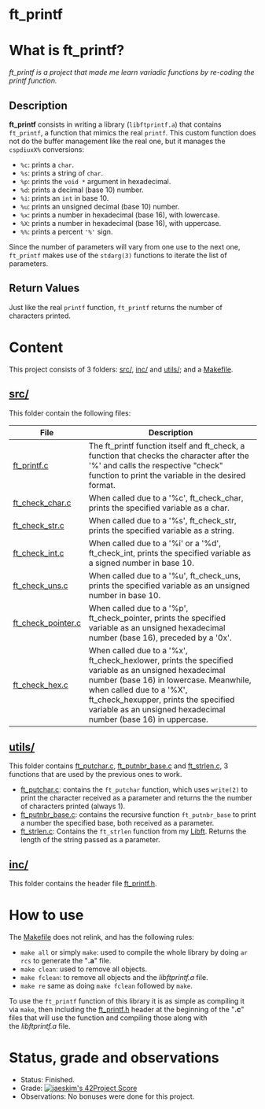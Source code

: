 # ft_printf

# What is ft_printf?

*ft_printf is a project that made me learn variadic functions by re-coding the printf function.*

## Description

**ft_printf** consists in writing a library (`libftprintf.a`) that contains `ft_printf`, a function that mimics the real `printf`. This custom function does not do the buffer management like the real one, but it manages the `cspdiuxX%` conversions:

- `%c`: prints a `char`.
- `%s`: prints a string of `char`.
- `%p`: prints the `void *` argument in hexadecimal.
- `%d`: prints a decimal (base 10) number.
- `%i`: prints an `int` in base 10.
- `%u`: prints an unsigned decimal (base 10) number.
- `%x`: prints a number in hexadecimal (base 16), with lowercase.
- `%X`: prints a number in hexadecimal (base 16), with uppercase.
- `%%`: prints a percent `'%'` sign.

Since the number of parameters will vary from one use to the next one, `ft_printf` makes use of the `stdarg(3)` functions to iterate the list of parameters.

## Return Values

Just like the real `printf` function, `ft_printf` returns the number of characters printed.

# Content

This project consists of 3 folders: [src/](https://github.com/Javiff8/ft_printf/tree/master/src), [inc/](https://github.com/Javiff8/ft_printf/tree/master/inc) and [utils/](https://github.com/Javiff8/ft_printf/tree/master/utils); and a [Makefile](https://github.com/Javiff8/ft_printf/blob/master/Makefile).

## [src/](https://github.com/Javiff8/ft_printf/tree/master/src)

This folder contain the following files:

|File              |Description                                                                                                                                                                               |
|------------------|--------------------------------------------------------------------------------------------------------------------------------------------------------------------------------------------------------------|
|[ft_printf.c](https://github.com/Javiff8/ft_printf/blob/master/src/ft_printf.c)       |The ft_printf function itself and ft_check, a function that checks the character after the '%' and calls the respective "check" function to print the variable in the desired format.                                                                                                 |
|[ft_check_char.c](https://github.com/Javiff8/ft_printf/blob/master/src/ft_check_char.c)   |When called due to a '%c', ft_check_char, prints the specified variable as a char.                                                                                                                                                                                                    |
|[ft_check_str.c](https://github.com/Javiff8/ft_printf/blob/master/src/ft_check_str.c)    |When called due to a '%s', ft_check_str, prints the specified variable as a string.                                                                                                                                                                                                   |
|[ft_check_int.c](https://github.com/Javiff8/ft_printf/blob/master/src/ft_check_int.c)    |When called due to a '%i' or a '%d', ft_check_int, prints the specified variable as a signed number in base 10.                                                                                                                                                                       |
|[ft_check_uns.c](https://github.com/Javiff8/ft_printf/blob/master/src/ft_check_uns.c)    |When called due to a '%u', ft_check_uns, prints the specified variable as an unsigned number in base 10.                                                                                                                                                                              |
|[ft_check_pointer.c](https://github.com/Javiff8/ft_printf/blob/master/src/ft_check_pointer.c)| When called due to a '%p', ft_check_pointer, prints the specified variable as an unsigned hexadecimal number (base 16), preceded by a '0x'.                                                                                                                                          |
|[ft_check_hex.c](https://github.com/Javiff8/ft_printf/blob/master/src/ft_check_hex.c)    |When called due to a '%x', ft_check_hexlower, prints the specified variable as an unsigned hexadecimal number (base 16) in lowercase. Meanwhile, when called due to a '%X', ft_check_hexupper, prints the specified variable as an unsigned hexadecimal number (base 16) in uppercase.|

## [utils/](https://github.com/Javiff8/ft_printf/tree/master/utils)

This folder contains [ft_putchar.c](https://github.com/Javiff8/ft_printf/blob/master/utils/ft_putchar.c), [ft_putnbr_base.c](https://github.com/Javiff8/ft_printf/blob/master/utils/ft_putnbr_base.c) and [ft_strlen.c](https://github.com/Javiff8/ft_printf/blob/master/utils/ft_strlen.c), 3 functions that are used by the previous ones to work.

- [ft_putchar.c](https://github.com/Javiff8/ft_printf/blob/master/utils/ft_putchar.c): contains the `ft_putchar` function, which uses `write(2)` to print the character received as a parameter and returns the the number of characters printed (always 1).
- [ft_putnbr_base.c](https://github.com/Javiff8/ft_printf/blob/master/utils/ft_putnbr_base.c): contains the recursive function `ft_putnbr_base` to print a number the specified base, both received as a parameter.
- [ft_strlen.c](https://github.com/Javiff8/ft_printf/blob/master/utils/ft_strlen.c): Contains the `ft_strlen` function from my [Libft](https://github.com/Javiff8/libft). Returns the length of the string passed as a parameter.

## [inc/](https://github.com/Javiff8/ft_printf/tree/master/inc)

This folder contains the header file [ft_printf.h](https://github.com/Javiff8/ft_printf/blob/master/inc/ft_printf.h).

# How to use

The [Makefile](https://github.com/Javiff8/ft_printf/blob/master/Makefile) does not relink, and has the following rules:

- `make all` or simply `make`:  used to compile the whole library by doing `ar rcs` to generate the "**.a**" file.
- `make clean`: used to remove all objects.
- `make fclean`: to remove all objects and the *libftprintf.a* file.
- `make re` same as doing `make fclean` followed by `make`.

To use the `ft_printf` function of this library it is as simple as compiling it via `make`, then including the [ft_printf.h](https://github.com/Javiff8/ft_printf/blob/master/inc/ft_printf.h) header at the beginning of the "**.c**" files that will use the function and compiling those along with the *libftprintf.a* file.

# Status, grade and observations

- Status: Finished.
- Grade: [![jaeskim's 42Project Score](https://badge42.herokuapp.com/api/project/intra_id/project_name)](https://github.com/JaeSeoKim/badge42)
- Observations: No bonuses were done for this project.
